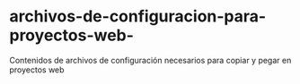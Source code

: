 # archivos-de-configuracion-para-proyectos-web-
Contenidos de archivos de configuración necesarios para copiar y pegar en proyectos web 
